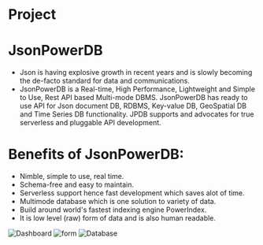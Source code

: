 # Project
# JsonPowerDB 
  * Json is having explosive growth in recent years and is slowly becoming the de-facto standard for data and communications.
  * JsonPowerDB is a Real-time, High Performance, Lightweight and Simple to Use, Rest API based Multi-mode DBMS. JsonPowerDB has ready to use API for Json document DB, RDBMS,          Key-value DB, GeoSpatial DB and Time Series DB functionality. JPDB supports and advocates for true serverless and pluggable API development.

# Benefits of JsonPowerDB:
  * Nimble, simple to use, real time.
  * Schema-free and easy to maintain.
  * Serverless support hence fast development which saves alot of time.
  * Multimode database which is one solution to variety of data.
  * Build around world's fastest indexing engine PowerIndex.
  * It is low level (raw) form of data and is also human readable.

![Dashboard](https://user-images.githubusercontent.com/85012007/126038057-442b5902-9197-4e2b-9bb2-73a104be8106.png)
![form](https://user-images.githubusercontent.com/85012007/126038186-df6fd3e6-20e6-4715-9d2f-5d089657fb54.png)
![Database](https://user-images.githubusercontent.com/85012007/126038104-1973b18b-0bbe-4b1b-a34c-75c374a3e782.png)
